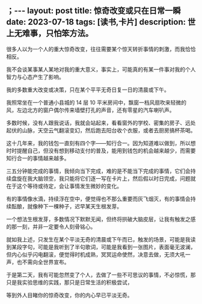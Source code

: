 ；---
layout: post
title: 惊奇改变或只在日常一瞬
date: 2023-07-18
tags: [读书,卡片]
description: 世上无难事，只怕笨方法。
---


很多人以为一个人的重大惊奇改变，往往需要某个惊天转折事情的刺激，而我恰恰相反。

我不会谈某事某人某地对我的重大意义，事实上，可能真的有某一件事对我的个人智力与心态产生了影响。

我的多数重大改变或决策，只在某个平平无奇日复一日的清晨或下午。

我照常坐在一个普通小县城的 14 层 10 平米房间中，飘窗一档风扇吹来轻微的风，左边北方的窗户偶尔传来墙壁打孔的声音，还有零星的汽车喇叭声。

多数时候，没有人跟我说话，我就会站起来，看看窗外的学校、密集的房子、远处起伏的山脉，天空云气翻滚变幻，然后跑去阳台收个衣服，或者去厨房搞杯茶喝。

这十几年来，我的钱包一直刻有四个字——知行合一。因为知道难以做到，所以想时时提醒自己，但没有想到移动支付的普及，能用到钱包的机会越来越少，而需要知行合一的事情越来越多。

三五分钟能完成的事情，我倾向当下完成，难的是不能当下完成的事情，它们会持续盘旋在我大脑领空，我只能将它们逐一写在卡片上，然后假以时日完成，问题就在于这个等待或待定，会让事情发生微妙的变化。

有的事情像水滴，持续浮在空中，便觉得也不那么重要而灰飞烟灭，有的事情会持续酝酿，就像种下一棵种子，迟早某天生根发芽。

一个想法生根发芽，多数情况下默默无闻，但终将拱破大脑皮层，让我有触发之感的那一刻，并非一定要令人刻骨铭心。

就如我上述，只发生在某个平淡无奇的清晨或下午而已，触发的场景，可能是我读到某段字句，可能是我听到了半句歌词，可能是我看到一张图片，表面毫无波澜，但内心似乎闪电翻滚，便觉得时机成熟，冥冥运命使然，决意去做，无须大吼一声，也不需向全世界宣布。

于是第二天，我有可能忽然变了个人，去做了一些不可思议的事情，不必惊慌，那只是我实验思维的实践，那只是日常生活的积极尝试，

等到外人目睹你的惊奇改变，你的内心早已平淡无奇。